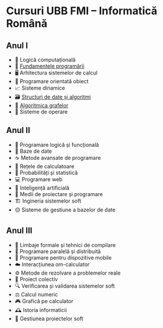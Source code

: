# Cursuri UBB FMI – Informatică Română

## Anul I
- 🎲 Logică computațională
- 🐍 [Fundamentele programării](<./Anul 1/FUNDAMENTELE PROGRAMARII/>)
- 🖥️ Arhitectura sistemelor de calcul
- 🔧 Programare orientată obiect
- 📈 Sisteme dinamice
- 🗃️ [Structuri de date și algoritmi](./Anul%201/STRUCTURI%20DE%20DATE%20SI%20ALGORITMI/)
- 🚀 [Algoritmica grafelor](./Anul%201/ALGORITMICA%20GRAFELOR/)
- 🐧 Sisteme de operare

## Anul II
- 🦉 Programare logică și funcțională
- 💾 Baze de date
- ☕ Metode avansate de programare
- 📡 Rețele de calculatoare
- 🎲 Probabilități și statistică
- 💻 Programare web
- 🤖 Inteligență artificială
- 🧰 Medii de proiectare și programare
- 🏗️ Ingineria sistemelor soft
- 🟡 Sisteme de gestiune a bazelor de date

## Anul III
- 🧪 Limbaje formale și tehnici de compilare
- 🔗 Programare paralelă și distribuită
- 📱 Programare pentru dispozitive mobile
- ☁️ Interacțiunea om-calculator
- ⚙️ Metode de rezolvare a problemelor reale
- 🤝 Proiect colectiv
- 🔍 Verificarea și validarea sistemelor soft
- ⚖️ Calcul numeric
- 🎮 Grafică pe calculator
- 🕰️ Istoria informaticii
- 🧠 Gestiunea proiectelor soft
